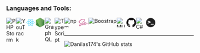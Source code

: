 
### Languages and Tools:


<img align="left" alt="PHPStorm" width="26px" src="https://upload.wikimedia.org/wikipedia/ru/c/c8/%D0%9B%D0%BE%D0%B3%D0%BE%D1%82%D0%B8%D0%BF_PhpStorm.svg" />

<img align="left" alt="YouTrack" width="26px" src="https://upload.wikimedia.org/wikipedia/commons/9/95/YouTrack_Icon.png" />
<img align="left" alt="React" height="" width="26px" src="https://raw.githubusercontent.com/github/explore/80688e429a7d4ef2fca1e82350fe8e3517d3494d/topics/react/react.png" />
<img align="left" alt="Node.js" width="26px" src="https://raw.githubusercontent.com/github/explore/80688e429a7d4ef2fca1e82350fe8e3517d3494d/topics/nodejs/nodejs.png" />
<img align="left" alt="GraphQL" width="26px" src="https://upload.wikimedia.org/wikipedia/commons/1/17/GraphQL_Logo.svg" />
<img align="left" alt="TypeScript" width="26px" src="https://camo.githubusercontent.com/f192ffd36405314e0a22dc1c4b399168ed5ca85a20926f6df130558eca2870a6/68747470733a2f2f75706c6f61642e77696b696d656469612e6f72672f77696b6970656469612f636f6d6d6f6e732f342f34632f547970657363726970745f6c6f676f5f323032302e737667" />
<img align="left" alt="npm" height="26px" width="39px" src="https://upload.wikimedia.org/wikipedia/commons/d/db/Npm-logo.svg" />
<img align="left" alt="Sass" width="26px" src="https://raw.githubusercontent.com/github/explore/80688e429a7d4ef2fca1e82350fe8e3517d3494d/topics/sass/sass.png" />
<img align="left" alt="Boostrap" height="26px"  src="https://upload.wikimedia.org/wikipedia/commons/b/b2/Bootstrap_logo.svg" />
<img align="left" alt="MUI" height="26px" width="26px" src="https://upload.wikimedia.org/wikipedia/commons/d/dc/Logo_material_design.svg" />
<img align="left" alt="GitHub" width="26px" src="https://raw.githubusercontent.com/github/explore/78df643247d429f6cc873026c0622819ad797942/topics/github/github.png" />
<img align="left" alt="C#" width="26px" src="https://upload.wikimedia.org/wikipedia/commons/0/0d/C_Sharp_wordmark.svg">
<img align="left" alt="Terminal" width="26px" src="https://raw.githubusercontent.com/github/explore/80688e429a7d4ef2fca1e82350fe8e3517d3494d/topics/terminal/terminal.png" />

<br />
<br />

---

![Danilas174's GitHub stats](https://github-readme-stats.vercel.app/api?username=danilas174&count_private=true&show_icons=true&&theme=dark)
